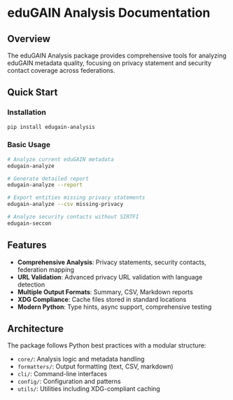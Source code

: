 # eduGAIN Analysis Documentation

## Overview

The eduGAIN Analysis package provides comprehensive tools for analyzing eduGAIN metadata quality, focusing on privacy statement and security contact coverage across federations.

## Quick Start

### Installation

```bash
pip install edugain-analysis
```

### Basic Usage

```bash
# Analyze current eduGAIN metadata
edugain-analyze

# Generate detailed report
edugain-analyze --report

# Export entities missing privacy statements
edugain-analyze --csv missing-privacy

# Analyze security contacts without SIRTFI
edugain-seccon
```

## Features

- **Comprehensive Analysis**: Privacy statements, security contacts, federation mapping
- **URL Validation**: Advanced privacy URL validation with language detection
- **Multiple Output Formats**: Summary, CSV, Markdown reports
- **XDG Compliance**: Cache files stored in standard locations
- **Modern Python**: Type hints, async support, comprehensive testing

## Architecture

The package follows Python best practices with a modular structure:

- `core/`: Analysis logic and metadata handling
- `formatters/`: Output formatting (text, CSV, markdown)
- `cli/`: Command-line interfaces
- `config/`: Configuration and patterns
- `utils/`: Utilities including XDG-compliant caching
